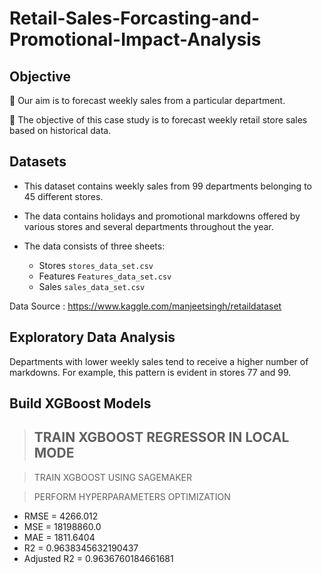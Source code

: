 # Retail-Sales-Forcasting-and-Promotional-Impact-Analysis

## Objective

🌟 Our aim is to forecast weekly sales from a particular department.

🌟 The objective of this case study is to forecast weekly retail store sales based on historical data.


## Datasets

- This dataset contains weekly sales from 99 departments belonging to 45 different stores.
  
- The data contains holidays and promotional markdowns offered by various stores and several departments throughout the year.

- The data consists of three sheets: 
    - Stores `stores_data_set.csv`
    - Features `Features_data_set.csv`
    - Sales `sales_data_set.csv`

Data Source : https://www.kaggle.com/manjeetsingh/retaildataset


## Exploratory Data Analysis 

Departments with lower weekly sales tend to receive a higher number of markdowns. For example, this pattern is evident in stores 77 and 99. 


## Build XGBoost Models

> ## TRAIN XGBOOST REGRESSOR IN LOCAL MODE

> TRAIN XGBOOST USING SAGEMAKER

> PERFORM HYPERPARAMETERS OPTIMIZATION

- RMSE = 4266.012 
- MSE = 18198860.0 
- MAE = 1811.6404 
- R2 = 0.9638345632190437 
- Adjusted R2 = 0.9636760184661681
